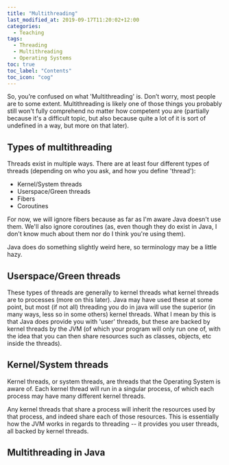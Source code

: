 ```yaml
---
title: "Multithreading"
last_modified_at: 2019-09-17T11:20:02+12:00
categories:
  - Teaching
tags:
  - Threading
  - Multithreading
  - Operating Systems
toc: true
toc_label: "Contents"
toc_icon: "cog"
---
```


So, you’re confused on what 'Multithreading' is. Don’t worry, most people are to some extent. Multithreading is likely one of those things you probably still won't fully comprehend no matter how competent you are (partially because it's a difficult topic, but also because quite a lot of it is sort of undefined in a way, but more on that later).

## Types of multithreading
Threads exist in multiple ways. There are at least four different types of threads (depending on who you ask, and how you define 'thread'):
 - Kernel/System threads
 - Userspace/Green threads
 - Fibers
 - Coroutines

For now, we will ignore fibers because as far as I'm aware Java doesn't use them. We'll also ignore coroutines (as, even though they do exist in Java, I don't know much about them nor do I think you're using them).

Java does do something slightly weird here, so terminology may be a little hazy.

## Userspace/Green threads
These types of threads are generally to kernel threads what kernel threads are to processes (more on this later). Java may have used these at some point, but most (if not all) threading you do in java will use the superior (in many ways, less so in some others) kernel threads. What I mean by this is that Java does provide you with 'user' threads, but these are backed by kernel threads by the JVM (of which your program will only run one of, with the idea that you can then share resources such as classes, objects, etc inside the threads).

## Kernel/System threads
Kernel threads, or system threads, are threads that the Operating System is aware of. Each kernel thread will run in a singular process, of which each process may have many different kernel threads.

Any kernel threads that share a process will inherit the resources used by that process, and indeed share each of those resources. This is essentially how the JVM works in regards to threading -- it provides you user threads, all backed by kernel threads.

## Multithreading in Java
